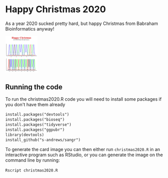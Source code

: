 Happy Christmas 2020
====================

As a year 2020 sucked pretty hard, but happy Christmas from Babraham Bioinformatics anyway!

<img src="https://raw.githubusercontent.com/s-andrews/christmas2020/main/christmas2020.png" height="20%" width="20%">

Running the code
----------------
To run the christmas2020.R code you will need to install some packages if you don't have them already

```
install.packages("devtools")
install.packages("bioseq")
install.packages("tidyverse")
install.packages("ggpubr")
library(devtools)
install_github("s-andrews/sangr")
```
To generate the card image you can then either run ```christmas2020.R``` in an interactive program such as RStudio, or you can generate the image on the command line by running:

```Rscript christmas2020.R```



